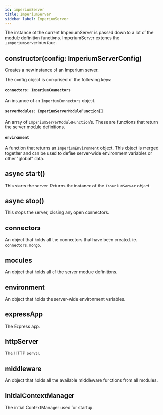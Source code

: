 ```yaml
---
id: imperiumServer
title: ImperiumServer
sidebar_label: ImperiumServer
---
```


The instance of the current ImperiumServer is passed down to a lot of the module definition functions.
ImperiumServer extends the `IImperiumServer`interface. 

## constructor(config: ImperiumServerConfig)
Creates a new instance of an Imperium server.

The config object is comprised of the following keys:

#### `connectors: ImperiumConnectors`
An instance of an `ImperiumConnectors` object.

#### `serverModules: ImperiumServerModuleFunction[]`
An array of `ImperiumServerModuleFunction`'s. These are functions that return the server module definitions.

#### `environment`
A function that returns an `ImperiumEnvironment` object. This object is merged together and can be used
to define server-wide environment variables or other "global" data. 

## async start()
This starts the server. Returns the instance of the `ImperiumServer` object.

## async stop()
This stops the server, closing any open connectors.

## connectors
An object that holds all the connectors that have been created. ie. `connectors.mongo`.

## modules
An object that holds all of the server module definitions.

## environment
An object that holds the server-wide environment variables.

## expressApp
The Express app.

## httpServer
The HTTP server.

## middleware
An object that holds all the available middleware functions from all modules.

## initialContextManager
The initial ContextManager used for startup.
